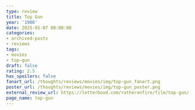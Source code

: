 ```yaml
---
type: review
title: Top Gun
year: '1986'
date: 2025-05-07 00:00:00
categories:
- archived-posts
- reviews
tags:
- movies
- top-gun
draft: false
rating: 2.5
has_spoilers: false
fanart_url: /thoughts/reviews/movies/img/top-gun_fanart.png
poster_url: /thoughts/reviews/movies/img/top-gun_poster.png
external_review_url: https://letterboxd.com/ratheronfire/film/top-gun/
page_name: top-gun
---
```


